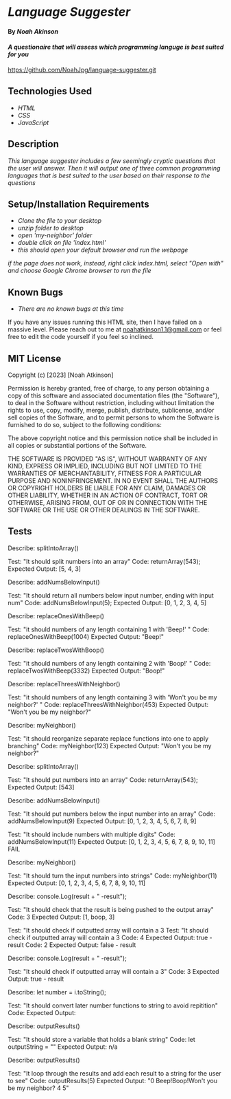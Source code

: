 # _Language Suggester_

#### By _**Noah Akinson**_

#### _A questionaire that will assess which programming languge is best suited for you_

https://github.com/NoahJpg/language-suggester.git

## Technologies Used

* _HTML_
* _CSS_
* _JavaScript_

## Description

_This language suggester includes a few seemingly cryptic questions that the user will answer. Then it will output one of three common programming languages that is best suited to the user based on their response to the questions_

## Setup/Installation Requirements

* _Clone the file to your desktop_
* _unzip folder to desktop_
* _open 'my-neighbor' folder_
* _double click on file 'index.html'_
* _this should open your default browser and run the webpage_

_if the page does not work, instead, right click index.html, select "Open with" and choose Google Chrome browser to run the file_

## Known Bugs

* _There are no known bugs at this time_


If you have any issues running this HTML site, then I have failed on a massive level. Please reach out to me at noahatkinson1.1@gmail.com or feel free to edit the code yourself if you feel so inclined.

## MIT License

Copyright (c) [2023] [Noah Atkinson]

Permission is hereby granted, free of charge, to any person obtaining a copy
of this software and associated documentation files (the "Software"), to deal
in the Software without restriction, including without limitation the rights
to use, copy, modify, merge, publish, distribute, sublicense, and/or sell
copies of the Software, and to permit persons to whom the Software is
furnished to do so, subject to the following conditions:

The above copyright notice and this permission notice shall be included in all
copies or substantial portions of the Software.

THE SOFTWARE IS PROVIDED "AS IS", WITHOUT WARRANTY OF ANY KIND, EXPRESS OR
IMPLIED, INCLUDING BUT NOT LIMITED TO THE WARRANTIES OF MERCHANTABILITY,
FITNESS FOR A PARTICULAR PURPOSE AND NONINFRINGEMENT. IN NO EVENT SHALL THE
AUTHORS OR COPYRIGHT HOLDERS BE LIABLE FOR ANY CLAIM, DAMAGES OR OTHER
LIABILITY, WHETHER IN AN ACTION OF CONTRACT, TORT OR OTHERWISE, ARISING FROM,
OUT OF OR IN CONNECTION WITH THE SOFTWARE OR THE USE OR OTHER DEALINGS IN THE
SOFTWARE.

## Tests

Describe: splitIntoArray()

Test: "It should split numbers into an array"
Code: returnArray(543);
Expected Output: [5, 4, 3]

Describe: addNumsBelowInput()

Test: "It should return all numbers below input number, ending with input num"
Code: addNumsBelowInput(5);
Expected Output: [0, 1, 2, 3, 4, 5]


Describe: replaceOnesWithBeep()

Test: "it should numbers of any length containing 1 with 'Beep!' "
Code: replaceOnesWithBeep(1004)
Expected Output: "Beep!"


Describe: replaceTwosWithBoop()

Test: "it should numbers of any length containing 2 with 'Boop!' "
Code: replaceTwosWithBeep(3332)
Expected Output: "Boop!"

Describe: replaceThreesWithNeighbor()

Test: "it should numbers of any length containing 3 with 'Won't you be my neighbor?' "
Code: replaceThreesWithNeighbor(453)
Expected Output: "Won't you be my neighbor?"

Describe: myNeighbor()

Test: "it should reorganize separate replace functions into one to apply branching"
Code: myNeighbor(123)
Expected Output: "Won't you be my neighbor?"


Describe: splitIntoArray()

Test: "It should put numbers into an array"
Code: returnArray(543);
Expected Output: [543]


Describe: addNumsBelowInput()

Test: "It should put numbers below the input number into an array"
Code: addNumsBelowInput(9)
Expected Output: [0, 1, 2, 3, 4, 5, 6, 7, 8, 9]

Test: "It should include numbers with multiple digits"
Code: addNumsBelowInput(11)
Expected Output: [0, 1, 2, 3, 4, 5, 6, 7, 8, 9, 10, 11]
FAIL

Describe: myNeighbor()

Test: "It should turn the input numbers into strings"
Code: myNeighbor(11)
Expected Output: [0, 1, 2, 3, 4, 5, 6, 7, 8, 9, 10, 11]


Describe:  console.Log(result + " -result");

Test: "It should check that the result is being pushed to the output array"
Code: 3
Expected Output: [1, boop, 3]

Test: "It should check if outputted array will contain a 3
Test: "It should check if outputted array will contain a 3
Code: 4
Expected Output: true - result
Code: 2
Expected Output: false - result

Describe:  console.Log(result + " -result");

Test: "It should check if outputted array will contain a 3"
Code: 3
Expected Output: true - result

Describe: let number = i.toString();

Test: "It should convert later number functions to string to avoid repitition"
Code: 
Expected Output: 

Describe: outputResults()

Test: "It should store a variable that holds a blank string"
Code: let outputString = ""
Expected Output: n/a

Describe: outputResults()

Test: "It loop through the results and add each result to a string for the user to see"
Code: outputResults(5)
Expected Output: "0 Beep!Boop!Won't you be my neighbor? 4 5"









